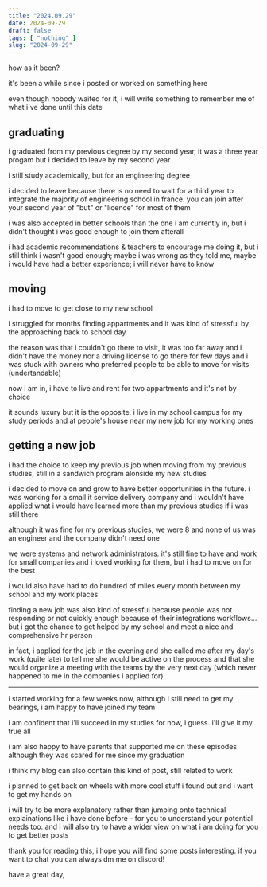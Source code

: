 ```yaml
---
title: "2024.09.29"
date: 2024-09-29
draft: false
tags: [ "nothing" ]
slug: "2024-09-29"
---
```


<!-- prologue -->

how as it been?

<!-- article -->

it's been a while since i posted or worked on something here

even though nobody waited for it, i will write something to remember me of what i've done until this date

## graduating

i graduated from my previous degree by my second year, it was a three year progam but i decided to leave by my second year

i still study academically, but for an engineering degree

i decided to leave because there is no need to wait for a third year to integrate the majority of engineering school in france. you can join after your second year of "but" or "licence" for most of them

i was also accepted in better schools than the one i am currently in, but i didn't thought i was good enough to join them afterall

i had academic recommendations & teachers to encourage me doing it, but i still think i wasn't good enough; maybe i was wrong as they told me, maybe i would have had a better experience; i will never have to know

## moving

i had to move to get close to my new school

i struggled for months finding appartments and it was kind of stressful by the approaching back to school day

the reason was that i couldn't go there to visit, it was too far away and i didn't have the money nor a driving license to go there for few days and i was stuck with owners who preferred people to be able to move for visits (undertandable)

now i am in, i have to live and rent for two appartments and it's not by choice

it sounds luxury but it is the opposite. i live in my school campus for my study periods and at people's house near my new job for my working ones

## getting a new job

i had the choice to keep my previous job when moving from my previous studies, still in a sandwich program alonside my new studies

i decided to move on and grow to have better opportunities in the future. i was working for a small it service delivery company and i wouldn't have applied what i would have learned more than my previous studies if i was still there

although it was fine for my previous studies, we were 8 and none of us was an engineer and the company didn't need one

we were systems and network administrators. it's still fine to have and work for small companies and i loved working for them, but i had to move on for the best

i would also have had to do hundred of miles every month between my school and my work places

finding a new job was also kind of stressful because people was not responding or not quickly enough because of their integrations workflows... but i got the chance to get helped by my school and meet a nice and comprehensive hr person

in fact, i applied for the job in the evening and she called me after my day's work (quite late) to tell me she would be active on the process and that she would organize a meeting with the teams by the very next day (which never happened to me in the companies i applied for)

---

i started working for a few weeks now, although i still need to get my bearings, i am happy to have joined my team

i am confident that i'll succeed in my studies for now, i guess. i'll give it my true all

i am also happy to have parents that supported me on these episodes although they was scared for me since my graduation

i think my blog can also contain this kind of post, still related to work

i planned to get back on wheels with more cool stuff i found out and i want to get my hands on

i will try to be more explanatory rather than jumping onto technical explainations like i have done before - for you to understand your potential needs too. and i will also try to have a wider view on what i am doing for you to get better posts

thank you for reading this, i hope you will find some posts interesting. if you want to chat you can always dm me on discord!

have a great day,
